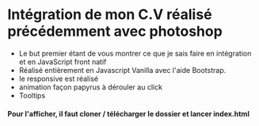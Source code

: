 # Intégration de mon C.V réalisé précédemment avec photoshop


* Le but premier étant de vous montrer ce que je sais faire en intégration et en JavaScript front natif
* Réalisé entièrement en Javascript Vanilla avec l'aide Bootstrap. 
* le responsive est réalisé 
* animation façon papyrus à dérouler au click
* Tooltips

#### Pour l'afficher, il faut cloner / télécharger le dossier et lancer index.html

